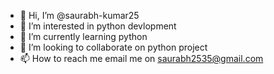 - 👋 Hi, I’m @saurabh-kumar25
- 👀 I’m interested in python devlopment
- 🌱 I’m currently learning python
- 💞️ I’m looking to collaborate on python project
- 📫 How to reach me  email me on saurabh2535@gmail.com

<!---
saurabh-kumar25/saurabh-kumar25 is a ✨ special ✨ repository because its `README.md` (this file) appears on your GitHub profile.
You can click the Preview link to take a look at your changes.
--->
